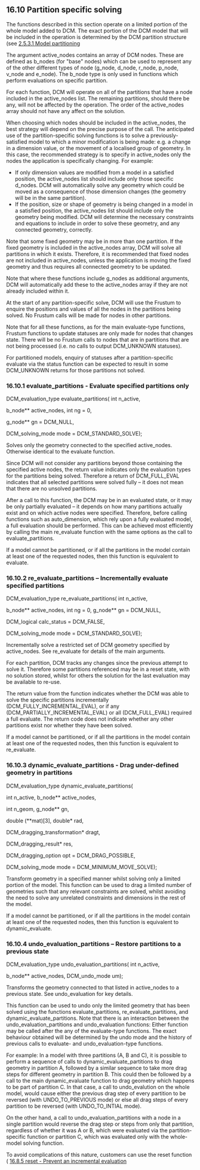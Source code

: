 ## 16.10 Partition specific solving

The functions described in this section operate on a limited portion of the whole model added to DCM. 
The exact portion of the DCM model that will be included in the operation is determined by the DCM partition structure (see [2.5.3.1 Model partitioning](2.5._Evaluating_the_model.md)

The argument active\_nodes contains an array of DCM nodes. 
These are defined as b\_nodes (for "base" nodes) which can be used to represent any of the other different types of node (g\_node, d\_node, r\_node, p\_node, v\_node and e\_node). The b\_node type is only used in functions which perform evaluations on specific partition.

For each function, DCM will operate on all of the partitions that have a node included in the active\_nodes list. 
The remaining partitions, should there be any, will not be affected by the operation. 
The order of the active\_nodes array should not have any affect on the solution.

When choosing which nodes should be included in the active\_nodes, the best strategy will depend on the precise purpose of the call. 
The anticipated use of the partition-specific solving functions is to solve a previously-satisfied model to which a minor modification is being made: e.g. 
a change in a dimension value, or the movement of a localised group of geometry. 
In this case, the recommended strategy is to specify in active\_nodes only the nodes the application is specifically changing. 
For example:

- If only dimension values are modified from a model in a satisfied position, the active\_nodes list should include only those specific d\_nodes. 
DCM will automatically solve any geometry which could be moved as a consequence of those dimension changes (the geometry will be in the same partition).
- If the position, size or shape of geometry is being changed in a model in a satisfied position, the active\_nodes list should include only the geometry being modified. 
DCM will determine the necessary constraints and equations to include in order to solve these geometry, and any connected geometry, correctly.

Note that some fixed geometry may be in more than one partition. 
If the fixed geometry is included in the active\_nodes array, DCM will solve all partitions in which it exists. 
Therefore, it is recommended that fixed nodes are not included in active\_nodes, unless the application is moving the fixed geometry and thus requires all connected geometry to be updated.

Note that where these functions include g\_nodes as additional arguments, DCM will automatically add these to the active\_nodes array if they are not already included within it.

At the start of any partition-specific solve, DCM will use the Frustum to enquire the positions and values of all the nodes in the partitions being solved. 
No Frustum calls will be made for nodes in other partitions.

Note that for all these functions, as for the main evaluate-type functions, Frustum functions to update statuses are only made for nodes that changes state. 
There will be no Frustum calls to nodes that are in partitions that are not being processed (i.e. 
no calls to output DCM\_UNKNOWN statuses).

For partitioned models, enquiry of statuses after a partition-specific evaluate via the status function can be expected to result in some DCM\_UNKNOWN returns for those partitions not solved.

### 16.10.1 evaluate\_partitions - Evaluate specified partitions only

DCM\_evaluation\_type evaluate\_partitions( int n\_active,

b\_node\*\* active\_nodes, int ng = 0,

g\_node\*\* gn = DCM\_NULL,

DCM\_solving\_mode mode = DCM\_STANDARD\_SOLVE);

Solves only the geometry connected to the specified active\_nodes. 
Otherwise identical to the evaluate function.

Since DCM will not consider any partitions beyond those containing the specified active nodes, the return value indicates only the evaluation types for the partitions being solved. 
Therefore a return of DCM\_FULL\_EVAL indicates that all selected partitions were solved fully – it does not mean that there are no unsolved partitions.

After a call to this function, the DCM may be in an evaluated state, or it may be only partially evaluated – it depends on how many partitions actually exist and on which active nodes were specified. 
Therefore, before calling functions such as auto\_dimension, which rely upon a fully evaluated model, a full evaluation should be performed. 
This can be achieved most efficiently by calling the main re\_evaluate function with the same options as the call to evaluate\_partitions.

If a model cannot be partitioned, or if all the partitions in the model contain at least one of the requested nodes, then this function is equivalent to evaluate.

### 16.10.2 re\_evaluate\_partitions – Incrementally evaluate specified partitions

DCM\_evaluation\_type re\_evaluate\_partitions( int n\_active,

b\_node\*\* active\_nodes, int ng = 0, g\_node\*\* gn = DCM\_NULL,

DCM\_logical calc\_status = DCM\_FALSE,

DCM\_solving\_mode mode = DCM\_STANDARD\_SOLVE);

Incrementally solve a restricted set of DCM geometry specified by active\_nodes. 
See re\_evaluate for details of the main arguments.

For each partition, DCM tracks any changes since the previous attempt to solve it. 
Therefore some partitions referenced may be in a reset state, with no solution stored, whilst for others the solution for the last evaluation may be available to re-use.

The return value from the function indicates whether the DCM was able to solve the specific partitions incrementally (DCM\_FULLY\_INCREMENTAL\_EVAL), or if any (DCM\_PARTIALLY\_INCREMENTAL\_EVAL) or all (DCM\_FULL\_EVAL) required  a full evaluate. 
The return code does not indicate whether any other partitions exist nor whether they have been solved.

If a model cannot be partitioned, or if all the partitions in the model contain at least one of the requested nodes, then this function is equivalent to re\_evaluate.

### 16.10.3 dynamic\_evaluate\_partitions - Drag under-defined geometry in partitions

DCM\_evaluation\_type dynamic\_evaluate\_partitions(

int n\_active, b\_node\*\* active\_nodes,

int n\_geom, g\_node\*\* gn,

double (\*\*mat)\[3\], double\* rad,

DCM\_dragging\_transformation\* dragt,

DCM\_dragging\_result\* res,

DCM\_dragging\_option opt = DCM\_DRAG\_POSSIBLE,

DCM\_solving\_mode mode = DCM\_MINIMUM\_MOVE\_SOLVE);

Transform geometry in a specified manner whilst solving only a limited portion of the model. 
This function can be used to drag a limited number of geometries such that any relevant constraints are solved, whilst avoiding the need to solve any unrelated constraints and dimensions in the rest of the model.

If a model cannot be partitioned, or if all the partitions in the model contain at least one of the requested nodes, then this function is equivalent to dynamic\_evaluate.

### 16.10.4 undo\_evaluation\_partitions – Restore partitions to a previous state

DCM\_evaluation\_type undo\_evaluation\_partitions( int n\_active,

b\_node\*\* active\_nodes, DCM\_undo\_mode um);

Transforms the geometry connected to that listed in active\_nodes to a previous state. 
See undo\_evaluation for key details.

This function can be used to undo only the limited geometry that has been solved using the functions evaluate\_partitions, re\_evaluate\_partitions, and dynamic\_evaluate\_partitions. 
Note that there is an interaction between the undo\_evaluation\_partitions and undo\_evaluation functions: Either function may be called after the any of the evaluate-type functions. 
The exact behaviour obtained will be determined by the undo mode and the history of previous calls to evaluate- and undo\_evaluation-type functions.

For example: In a model with three partitions (A, B and C), it is possible to perform a sequence of calls to dynamic\_evaluate\_partitions to drag geometry in partition A, followed by a similar sequence to take more drag steps for different geometry in partition B. 
This could then be followed by a call to the main dynamic\_evaluate function to drag geometry which happens to be part of partition C. 
In that case, a call to undo\_evalution on the whole model, would cause either the previous drag step of every partition to be reversed (with UNDO\_TO\_PREVIOUS mode) or else all drag steps of every partition to be reversed (with UNDO\_TO\_INTIAL mode).

On the other hand, a call to undo\_evaluation\_partitions with a node in a single partition would reverse the drag step or steps from only that partition, regardless of whether it was A or B, which were evaluated via the partition-specific function or partition C, which was evaluated only with the whole-model solving function.

To avoid complications of this nature, customers can use the reset function ( [16.8.5 reset - Prevent an incremental evaluation](16.8._Model_evaluation.md)

